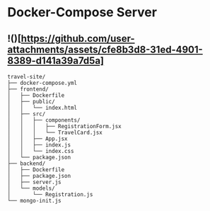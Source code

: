 # Docker-Compose Server


!()[https://github.com/user-attachments/assets/cfe8b3d8-31ed-4901-8389-d141a39a7d5a]
---
```
travel-site/
├── docker-compose.yml
├── frontend/
│   ├── Dockerfile
│   ├── public/
│   │   └── index.html
│   ├── src/
│   │   ├── components/
│   │   │   ├── RegistrationForm.jsx
│   │   │   └── TravelCard.jsx
│   │   ├── App.jsx
│   │   ├── index.js
│   │   └── index.css
│   └── package.json
├── backend/
│   ├── Dockerfile
│   ├── package.json
│   ├── server.js
│   └── models/
│       └── Registration.js
└── mongo-init.js
```
